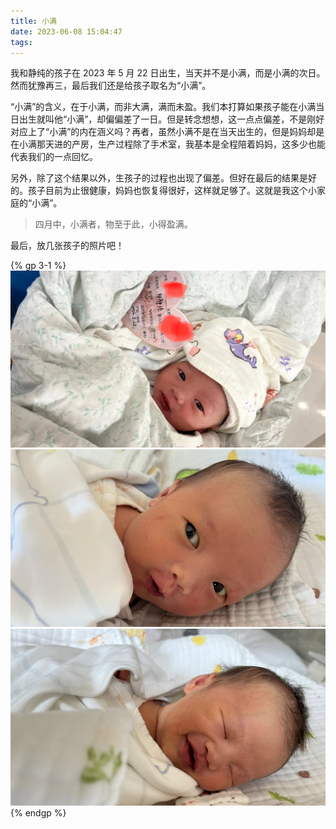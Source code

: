 ```yaml
---
title: 小满
date: 2023-06-08 15:04:47
tags:
---
```


我和静纯的孩子在 2023 年 5 月 22 日出生，当天并不是小满，而是小满的次日。然而犹豫再三，最后我们还是给孩子取名为“小满”。

“小满”的含义，在于小满，而非大满，满而未盈。我们本打算如果孩子能在小满当日出生就叫他“小满”，却偏偏差了一日。但是转念想想，这一点点偏差，不是刚好对应上了“小满”的内在涵义吗？再者，虽然小满不是在当天出生的，但是妈妈却是在小满那天进的产房，生产过程除了手术室，我基本是全程陪着妈妈，这多少也能代表我们的一点回忆。

另外，除了这个结果以外，生孩子的过程也出现了偏差。但好在最后的结果是好的。孩子目前为止很健康，妈妈也恢复得很好，这样就足够了。这就是我这个小家庭的“小满”。

> 四月中，小满者，物至于此，小得盈满。

最后，放几张孩子的照片吧！

{% gp 3-1 %}
![](/2023/xiao-man/0.jpg)
![](/2023/xiao-man/2.jpg)
![](/2023/xiao-man/1.jpg)
{% endgp %}
